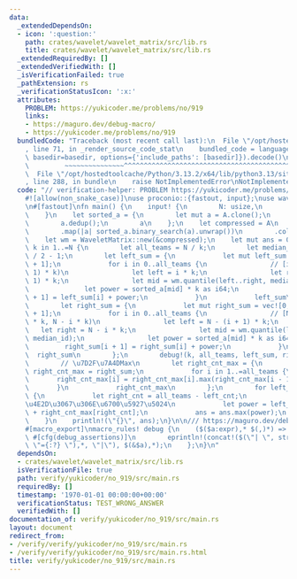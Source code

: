 ```yaml
---
data:
  _extendedDependsOn:
  - icon: ':question:'
    path: crates/wavelet/wavelet_matrix/src/lib.rs
    title: crates/wavelet/wavelet_matrix/src/lib.rs
  _extendedRequiredBy: []
  _extendedVerifiedWith: []
  _isVerificationFailed: true
  _pathExtension: rs
  _verificationStatusIcon: ':x:'
  attributes:
    PROBLEM: https://yukicoder.me/problems/no/919
    links:
    - https://maguro.dev/debug-macro/
    - https://yukicoder.me/problems/no/919
  bundledCode: "Traceback (most recent call last):\n  File \"/opt/hostedtoolcache/Python/3.13.2/x64/lib/python3.13/site-packages/onlinejudge_verify/documentation/build.py\"\
    , line 71, in _render_source_code_stat\n    bundled_code = language.bundle(stat.path,\
    \ basedir=basedir, options={'include_paths': [basedir]}).decode()\n          \
    \         ~~~~~~~~~~~~~~~^^^^^^^^^^^^^^^^^^^^^^^^^^^^^^^^^^^^^^^^^^^^^^^^^^^^^^^^^^^^^^^^^^\n\
    \  File \"/opt/hostedtoolcache/Python/3.13.2/x64/lib/python3.13/site-packages/onlinejudge_verify/languages/rust.py\"\
    , line 288, in bundle\n    raise NotImplementedError\nNotImplementedError\n"
  code: "// verification-helper: PROBLEM https://yukicoder.me/problems/no/919\n\n\
    #![allow(non_snake_case)]\nuse proconio::{fastout, input};\nuse wavelet_matrix::WaveletMatrix;\n\
    \n#[fastout]\nfn main() {\n    input! {\n        N: usize,\n        A: [i64; N],\n\
    \    }\n    let sorted_a = {\n        let mut a = A.clone();\n        a.sort_unstable();\n\
    \        a.dedup();\n        a\n    };\n    let compressed = A\n        .iter()\n\
    \        .map(|a| sorted_a.binary_search(a).unwrap())\n        .collect::<Vec<_>>();\n\
    \    let wm = WaveletMatrix::new(&compressed);\n    let mut ans = 0;\n    for\
    \ k in 1..=N {\n        let all_teams = N / k;\n        let median_id = (k + 1)\
    \ / 2 - 1;\n        let left_sum = {\n            let mut left_sum = vec![0; all_teams\
    \ + 1];\n            for i in 0..all_teams {\n                // [i * k, (i +\
    \ 1) * k)\n                let left = i * k;\n                let right = (i +\
    \ 1) * k;\n                let mid = wm.quantile(left..right, median_id);\n  \
    \              let power = sorted_a[mid] * k as i64;\n                left_sum[i\
    \ + 1] = left_sum[i] + power;\n            }\n            left_sum\n        };\n\
    \        let right_sum = {\n            let mut right_sum = vec![0; all_teams\
    \ + 1];\n            for i in 0..all_teams {\n                // [N - (i + 1)\
    \ * k, N - i * k)\n                let left = N - (i + 1) * k;\n             \
    \   let right = N - i * k;\n                let mid = wm.quantile(left..right,\
    \ median_id);\n                let power = sorted_a[mid] * k as i64;\n       \
    \         right_sum[i + 1] = right_sum[i] + power;\n            }\n          \
    \  right_sum\n        };\n        debug!(k, all_teams, left_sum, right_sum);\n\
    \        // \u7D2F\u7A4DMax\n        let right_cnt_max = {\n            let mut\
    \ right_cnt_max = right_sum;\n            for i in 1..=all_teams {\n         \
    \       right_cnt_max[i] = right_cnt_max[i].max(right_cnt_max[i - 1]);\n     \
    \       }\n            right_cnt_max\n        };\n        for left_cnt in 0..=all_teams\
    \ {\n            let right_cnt = all_teams - left_cnt;\n            // [0, right_cnt]\u306E\
    \u4E2D\u3067\u306E\u6700\u5927\u5024\n            let power = left_sum[left_cnt]\
    \ + right_cnt_max[right_cnt];\n            ans = ans.max(power);\n        }\n\
    \    }\n    println!(\"{}\", ans);\n}\n\n/// https://maguro.dev/debug-macro/\n\
    #[macro_export]\nmacro_rules! debug {\n    ($($a:expr),* $(,)*) => {\n       \
    \ #[cfg(debug_assertions)]\n        eprintln!(concat!($(\"| \", stringify!($a),\
    \ \"={:?} \"),*, \"|\"), $(&$a),*);\n    };\n}\n"
  dependsOn:
  - crates/wavelet/wavelet_matrix/src/lib.rs
  isVerificationFile: true
  path: verify/yukicoder/no_919/src/main.rs
  requiredBy: []
  timestamp: '1970-01-01 00:00:00+00:00'
  verificationStatus: TEST_WRONG_ANSWER
  verifiedWith: []
documentation_of: verify/yukicoder/no_919/src/main.rs
layout: document
redirect_from:
- /verify/verify/yukicoder/no_919/src/main.rs
- /verify/verify/yukicoder/no_919/src/main.rs.html
title: verify/yukicoder/no_919/src/main.rs
---
```

